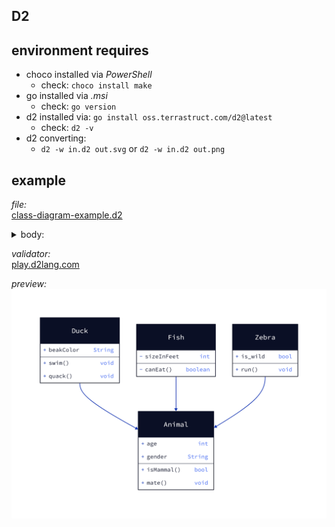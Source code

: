 ## D2
## environment requires
- choco installed via *PowerShell*
  - check: `choco install make`
- go installed via *.msi*
  - check: `go version`
- d2 installed via: `go install oss.terrastruct.com/d2@latest`
  - check: `d2 -v`
- d2 converting:
  - `d2 -w in.d2 out.svg` or `d2 -w in.d2 out.png`

## example
*file:*  
[class-diagram-example.d2](class-diagram-example.d2)

<details>
<summary>body:</summary>

```
Duck: {
    shape: class
    beakColor: String
    swim(): void
    quack(): void
  }
  Fish: {
    shape: class
    -sizeInFeet: int
    -canEat(): boolean
  }
  Zebra: {
    shape: class
    is_wild: bool
    run(): void
  }
  Animal: {
    shape: class
    age: int
    gender: String
    isMammal(): bool
    mate(): void
  }
  Duck -> Animal
  Fish -> Animal
  Zebra -> Animal
```
</details>

*validator:*  
[play.d2lang.com](https://play.d2lang.com/)

*preview:*
![class-diagram-example.png](class-diagram-example.png)